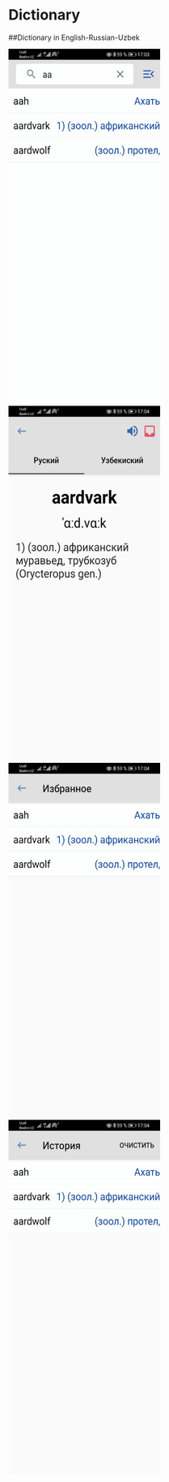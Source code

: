 # Dictionary

##Dictionary in English-Russian-Uzbek

<img src = "screenshots/dictionary1.jpg" width = "300" height = "700">
<img src = "screenshots/dictionary2.jpg" width = "300" height = "700">
<img src = "screenshots/dictionary3.jpg" width = "300" height = "700">
<img src = "screenshots/dictionary4.jpg" width = "300" height = "700">

